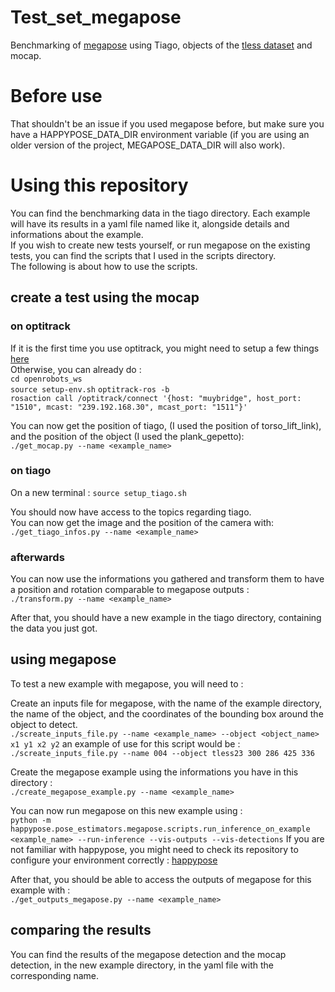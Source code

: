 # Test_set_megapose

Benchmarking of [megapose](https://github.com/agimus-project/happypose) using Tiago, objects of the [tless dataset](http://cmp.felk.cvut.cz/t-less/v) and mocap.

# Before use

That shouldn't be an issue if you used megapose before, but make sure you have a HAPPYPOSE_DATA_DIR environment variable (if you are using an older version of the project, MEGAPOSE_DATA_DIR will also work).

# Using this repository

You can find the benchmarking data in the tiago directory. Each example will have its results in a yaml file named like it, alongside details and informations about the example.  
If you wish to create new tests yourself, or run megapose on the existing tests, you can find the scripts that I used in the scripts directory.  
The following is about how to use the scripts.

## create a test using the mocap

### on optitrack

If it is the first time you use optitrack, you might need to setup a few things [here](https://wiki.laas.fr/robots/PR2/Mocap)  
Otherwise, you can already do :  
`cd openrobots_ws`  
`source setup-env.sh`
`optitrack-ros -b`  
`rosaction call /optitrack/connect '{host: "muybridge", host_port: "1510", mcast: "239.192.168.30", mcast_port: "1511"}'`

You can now get the position of tiago, (I used the position of torso_lift_link), and the position of the object (I used the plank_gepetto):  
`./get_mocap.py --name <example_name>`

### on tiago

On a new terminal :
`source setup_tiago.sh`

You should now have access to the topics regarding tiago.  
You can now get the image and the position of the camera with:  
`./get_tiago_infos.py --name <example_name>`

### afterwards

You can now use the informations you gathered and transform them to have a position and rotation comparable to megapose outputs :  
`./transform.py --name <example_name>`

After that, you should have a new example in the tiago directory, containing the data you just got.

## using megapose

To test a new example with megapose, you will need to :  

Create an inputs file for megapose, with the name of the example directory, the name of the object, and the coordinates of the bounding box around the object to detect.  
`./screate_inputs_file.py --name <example_name> --object <object_name> x1 y1 x2 y2`
an example of use for this script would be :  
`./screate_inputs_file.py --name 004 --object tless23 300 286 425 336`

Create the megapose example using the informations you have in this directory :  
`./create_megapose_example.py --name <example_name>`

You can now run megapose on this new example using :  
`python -m happypose.pose_estimators.megapose.scripts.run_inference_on_example <example_name> --run-inference --vis-outputs --vis-detections`
If you are not familiar with happypose, you might need to check its repository to configure your environment correctly : [happypose](https://github.com/agimus-project/happypose)

After that, you should be able to access the outputs of megapose for this example with :  
`./get_outputs_megapose.py --name <example_name>`

## comparing the results

You can find the results of the megapose detection and the mocap detection, in the new example directory, in the yaml file with the corresponding name.
